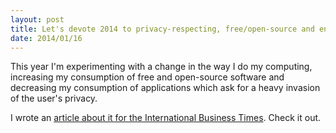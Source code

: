 ```yaml
---
layout: post
title: Let's devote 2014 to privacy-respecting, free/open-source and encryption-aware software and services
date: 2014/01/16
---
```


This year I'm experimenting with a change in the way I do my computing, increasing my consumption of free and open-source software and decreasing my consumption of applications which ask for a heavy invasion of the user's privacy.

I wrote an [article about it for the International Business Times](http://www.ibtimes.co.uk/lets-make-2014-all-about-privacy-respecting-encryption-aware-software-1432608). Check it out.
